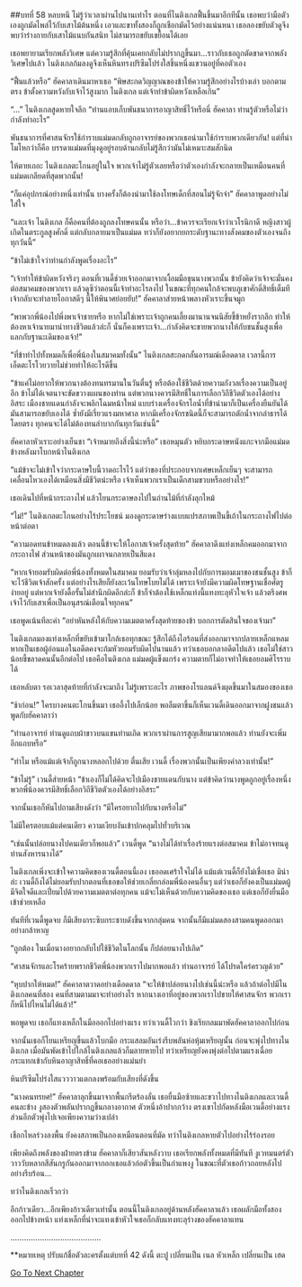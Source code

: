##บทที่ 58 หลบหนี
ไม่รู้ว่าเวลาผ่านไปนานเท่าไร ตอนที่ไนติงเกลฟื้นขึ้นมาอีกทีนั้น เธอพบว่ามือตัวเองถูกมัดไพล่ไว้กับเสาไม้ต้นหนึ่ง เอวและขาทั้งสองก็ถูกเชือกมัดไว้อย่างแน่นหนา เธอลองขยับตัวดูจึงพบว่าร่างกายกับเสาไม้แนบกันสนิท ไม่สามารถขยับเขยื้อนได้เลย


เธอพยายามเรียกพลังวิเศษ แต่ความรู้สึกที่คุ้นเคยกลับไม่ปรากฏขึ้นมา...ราวกับเธอถูกตัดขาดจากพลังวิเศษไปแล้ว ไนติงเกลก้มลงดูจึงเห็นหินทรงปริซึมโปร่งใสชิ้นหนึ่งแขวนอยู่ที่คอตัวเอง


“ฟื้นแล้วหรือ” ฮัคคาลาเดินมาหาเธอ “พิษสะกดวิญญาณของข้าให้ความรู้สึกอย่างไรบ้างเล่า บอกตามตรง ข้าตั้งความหวังกับเจ้าไว้สูงมาก ไนติงเกล แต่เจ้าทำข้าผิดหวังเหลือเกิน”


“...” ไนติงเกลสูดหายใจลึก “ท่านแอบเก็บพันธนาการอาญาสิทธิ์ไว้หรือนี่ ฮัคคาลา ท่านรู้ตัวหรือไม่ว่ากำลังทำอะไร”


พันธนาการที่ศาสนจักรใช้กำราบแม่มดกลับถูกอาจารย์ของพวกเธอนำมาใช้กำราบพวกเดียวกัน! แต่ที่น่าโมโหกว่าก็คือ บรรดาแม่มดที่มุงดูอยู่รอบด้านกลับไม่รู้สึกว่ามันไม่เหมาะสมสักนิด


ให้ตายเถอะ ไนติงเกลตะโกนอยู่ในใจ พวกเจ้าไม่รู้ตัวเลยหรือว่าตัวเองกำลังจะกลายเป็นเหมือนคนที่แม่มดเกลียดที่สุดพวกนั้น!


“ก็แค่อุปกรณ์อย่างหนึ่งเท่านั้น บางครั้งก็ต้องนำมาใช้ลงโทษเด็กที่สอนไม่รู้จักจำ” ฮัคคาลาพูดอย่างไม่ใส่ใจ


“และเจ้า ไนติงเกล ก็คือคนที่ต้องถูกลงโทษคนนั้น หรือว่า...ข้าควรจะเรียกเจ้าว่าเวโรนิกาดี หญิงสาวผู้เกิดในตระกูลสูงศักดิ์ แต่กลับกลายมาเป็นแม่มด ทว่าก็ยังอยากยกระดับฐานะทางสังคมของตัวเองจนถึงทุกวันนี้”


“ข้าไม่เข้าใจว่าท่านกำลังพูดเรื่องอะไร”


“เจ้าทำให้ข้าผิดหวังจริงๆ ตอนที่เวนดี้ช่วยเจ้าออกมาจากเงื้อมมือขุนนางพวกนั้น ข้ายังคิดว่าเจ้าจะมั่นคงต่อสมาคมของพวกเรา แล้วดูซิว่าตอนนี้เจ้าทำอะไรลงไป ในขณะที่ทุกคนใกล้จะพบภูเขาศักดิ์สิทธิ์เต็มที เจ้ากลับจะทำลายโอกาสดีๆ นี้ให้พินาศย่อยยับ!” ฮัคคาลาส่ายหน้าพลางหัวเราะขึ้นจมูก


“พาพวกพี่น้องไปพึ่งพาเจ้าชายหรือ หากไม่ใช่เพราะเจ้าถูกคนเลี้ยงมานานจนนิสัยขี้ข้าหยั่งรากลึก ทำให้ต้องหาเจ้านายมานำทางชีวิตแล้วล่ะก็ นั่นก็คงเพราะเจ้า...กำลังคิดจะขายพวกนางให้กับชนชั้นสูงเพื่อแลกกับฐานะเดิมของเจ้า!”


“ที่ข้าทำไปทั้งหมดก็เพื่อพี่น้องในสมาคมทั้งนั้น” ไนติงเกลสะกดกลั้นอารมณ์เดือดดาล เวลานี้การเอ็ดตะโรโวยวายไม่ช่วยทำให้อะไรดีขึ้น


“ข้าแค่ไม่อยากให้พวกนางต้องทนทรมานในวันตื่นรู้ หรือต้องใช้ชีวิตด้วยความกังวลเรื่องความเป็นอยู่อีก ข้าไม่ได้เจตนาจะขัดขวางแผนของท่าน แต่พวกนางควรมีสิทธิ์ในการเลือกวิถีชีวิตตัวเองได้อย่างอิสระ เมืองชายแดนกำลังจะพลิกโฉมหน้าใหม่ แบบร่างเครื่องจักรไอน้ำที่ข้านำมาก็เป็นเครื่องยืนยันได้ มันสามารถขยับเองได้ ซ้ำยังมีเรี่ยวแรงมหาศาล หากมีเครื่องจักรชนิดนี้ก็จะสามารถตักน้ำจากลำธารได้โดยตรง ทุกคนจะได้ไม่ต้องทนลำบากกันทุกวันเช่นนี้”


ฮัคคาลาหัวเราะอย่างเย็นชา “เจ้าหมายถึงสิ่งนี้น่ะหรือ” เธอหมุนตัว หยิบกระดาษหนังแกะจากมือแม่มดข้างหลังมาโบกหน้าไนติงเกล


“แม้ข้าจะไม่เข้าใจว่ากระดาษใบนี้วาดอะไรไว้ แต่ว่าของที่ประกอบจากเศษเหล็กเย็นๆ จะสามารถเคลื่อนไหวเองได้เหมือนสิ่งมีชีวิตน่ะหรือ เจ้าเห็นพวกเราเป็นเด็กสามขวบหรืออย่างไร!”


เธอเดินไปที่หน้ากระถางไฟ แล้วโยนกระดาษลงไปในถ่านไม้ที่กำลังลุกไหม้


“ไม่!” ไนติงเกลตะโกนอย่างไร้ประโยชน์ มองดูกระดาษร่างแบบแปรสภาพเป็นขี้เถ้าในกระถางไฟไปต่อหน้าต่อตา


“ความอดทนข้าหมดลงแล้ว ตอนนี้ข้าจะให้โอกาสเจ้าครั้งสุดท้าย” ฮัคคาลาดึงแท่งเหล็กคมออกมาจากกระถางไฟ ส่วนหน้าของมันถูกเผาจนกลายเป็นสีแดง


“หากเจ้ายอมรับผิดต่อพี่น้องทั้งหมดในสมาคม ยอมรับว่าเจ้าลุ่มหลงไปกับการมอมเมาของชนชั้นสูง ข้าก็จะไว้ชีวิตเจ้าสักครั้ง แต่อย่างไรเสียก็ยังละเว้นโทษโบยไม่ได้ เพราะเจ้ายังมีความผิดโทษฐานเชื่อศัตรูง่ายอยู่ แต่หากเจ้ายังดื้อรั้นไม่สำนึกผิดอีกล่ะก็ ข้าก็จำต้องใช้เหล็กแท่งนี้แทงทะลุหัวใจเจ้า แล้วตรึงศพเจ้าไว้กับเสาเพื่อเป็นอนุสรณ์เตือนใจทุกคน”


เธอพูดเน้นทีละคำ “อย่าหันหลังให้กับความเมตตาครั้งสุดท้ายของข้า บอกการตัดสินใจของเจ้ามา”


ไนติงเกลมองแท่งเหล็กที่ขยับเข้ามาใกล้เธอทุกขณะ รู้สึกได้ถึงไอร้อนที่ส่งออกมาจากปลายเหล็กแหลม หากเป็นเธอผู้อ่อนแอในอดีตคงจะก้มหัวยอมรับผิดไปนานแล้ว ทว่าเธอบอกลาอดีตไปแล้ว เธอไม่ใช่สาวน้อยขี้ขลาดคนนั้นอีกต่อไป เธอคือไนติงเกล แม่มดผู้แข็งแกร่ง ความตายก็ไม่อาจทำให้เธอยอมศิโรราบได้


เธอหลับตา รอเวลาสุดท้ายที่กำลังจะมาถึง ไม่รู้เพราะอะไร ภาพของโรแลนด์จึงผุดขึ้นมาในสมองของเธอ


“ช้าก่อน!” ใครบางคนตะโกนขึ้นมา เธออึ้งไปเล็กน้อย พอลืมตาขึ้นก็เห็นเวนดี้เดินออกมาจากฝูงชนแล้วพูดกับฮัคคาลาว่า


“ท่านอาจารย์ ท่านดูแถบผ้าขาวบนแขนท่านเถิด พวกเราผ่านการสูญเสียมามากพอแล้ว ท่านยังจะเพิ่มอีกแถบหรือ”


“ทำไม หรือแม้แต่เจ้าก็ถูกนางหลอกไปด้วย ตื่นเสีย เวนดี้ เรื่องพวกนั้นเป็นเพียงคำลวงเท่านั้น!”


“ข้าไม่รู้” เวนดี้ส่ายหน้า “ข้าเองก็ไม่ได้คิดจะไปเมืองชายแดนกับนาง แต่ข้าคิดว่านางพูดถูกอยู่เรื่องหนึ่ง พวกพี่น้องควรมีสิทธิ์เลือกวิถีชีวิตตัวเองได้อย่างอิสระ”


จากนั้นเธอก็หันไปถามเสียงดังว่า “มีใครอยากไปกับนางหรือไม่”


ไม่มีใครตอบแม้แต่คนเดียว ความเงียบงันเข้าปกคลุมไปทั่วบริเวณ


“เช่นนั้นปล่อยนางไปคนเดียวก็พอแล้ว” เวนดี้พูด “นางไม่ได้ทำเรื่องร้ายแรงต่อสมาคม ข้าไม่อาจทนดูท่านสังหารนางได้”


ไนติงเกลเพิ่งจะเข้าใจความคิดของเวนดี้ตอนนี้เอง เธออดเศร้าใจไม่ได้ แม้แต่เวนดี้ก็ยังไม่เชื่อเธอ มิน่าล่ะ เวนดี้ถึงได้ไม่ยอมรับปากตอนที่เธอขอให้ช่วยเกลี่ยกล่อมพี่น้องคนอื่นๆ แต่ว่าเธอก็ยังคงเป็นแม่มดผู้มีจิตใจดีและเปี่ยมไปด้วยความเมตตาต่อทุกคน แม้จะไม่เห็นด้วยกับความคิดของเธอ แต่เธอก็ยังยื่นมือเข้าช่วยเหลือ


ทันทีที่เวนดี้พูดจบ ก็มีเสียงกระซิบกระซาบดังขึ้นจากกลุ่มคน จากนั้นก็มีแม่มดสองสามคนพูดออกมาอย่างกล้าหาญ


“ถูกต้อง ในเมื่อนางอยากกลับไปใช้ชีวิตในโลกนั้น ก็ปล่อยนางไปเถิด”


“ศาสนจักรและโรคร้ายพรากชีวิตพี่น้องพวกเราไปมากพอแล้ว ท่านอาจารย์ ได้โปรดใคร่ครวญด้วย”


“หุบปากให้หมด!” ฮัคคาลาตวาดอย่างเดือดดาล “จะให้ข้าปล่อยนางไปเช่นนี้น่ะหรือ แล้วถ้าต่อไปมีไนติงเกลคนที่สอง คนที่สามตามมาจะทำอย่างไร หากนางเอาที่อยู่ของพวกเราไปขายให้ศาสนจักร พวกเราก็หนีไปไหนไม่ได้แล้ว!”


พอพูดจบ เธอก็แทงเหล็กในมือออกไปอย่างแรง ทว่าเวนดี้ไวกว่า ชิงเรียกลมมาพัดฮัคคาลาออกไปก่อน


จากนั้นเธอก็โยนเหรียญขึ้นแล้วโบกมือ กระแสลมอันเร่งรีบพลันห่อหุ้มเหรียญนั้น ก่อนจะพุ่งไปทางไนติงเกล เมื่อมันพัดเข้าไปใกล้ไนติงเกลแล้วก็มลายหายไป ทว่าเหรียญยังคงพุ่งต่อไปตามแรงเฉื่อย กระแทกเข้ากับหินอาญาสิทธิ์ที่คอเธออย่างแม่นยำ


หินปริซึมโปร่งใสแวววาวแตกลงพร้อมกับเสียงที่ดังขึ้น


“นางคนทรยศ!” ฮัคคาลาลุกขึ้นมาจากพื้นกรีดร้องลั่น เธอยื่นมือซ้ายและขวาไปทางไนติงเกลและเวนดี้คนละข้าง งูสองตัวพลันปรากฏขึ้นกลางอากาศ ตัวหนึ่งอ้าปากกว้าง ตรงเขาไปกัดหลังมือเวนดี้อย่างแรง ส่วนอีกตัวพุ่งไปเจอเพียงความว่างเปล่า


เชือกไหลร่วงลงพื้น ยังคงสภาพเป็นกองเหมือนตอนที่มัด ทว่าไนติงเกลหายตัวไปอย่างไร้ร่องรอย


เพียงคิดถึงพลังของฝ่ายตรงข้าม ฮัคคาลาก็เสียวสันหลังวาบ เธอเรียกพลังทั้งหมดที่มีทันที งูเวทมนตร์ตัววาววับหลากสีสันกรูกันออกมาจากอกเธอแล้วก่อตัวขึ้นเป็นกำแพงงู ในขณะที่ตัวเธอก้าวถอยหลังไปอย่างรีบร้อน...


ทว่าไนติงเกลเร็วกว่า


อีกก้าวเดียว...อีกเพียงก้าวเดียวเท่านั้น ตอนนี้ไนติงเกลอยู่ด้านหลังฮัคคาลาแล้ว เธอผลักมือทั้งสองออกไปข้างหน้า แท่งเหล็กที่น่าจะแทงเข้าหัวใจเธอก็กลับแทงทะลุร่างของฮัคคาลาแทน


........................................


**หมายเหตุ ปรับแก้ชื่อตัวละครตั้งแต่บทที่ 42 ดังนี้
ตะปู เปลี่ยนเป็น เนล
หัวเหล็ก เปลี่ยนเป็น เฮด


[Go To Next Chapter]( ./59.md)